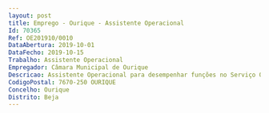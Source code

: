 ```yaml
--- 
layout: post
title: Emprego - Ourique - Assistente Operacional
Id: 70365
Ref: OE201910/0010
DataAbertura: 2019-10-01
DataFecho: 2019-10-15
Trabalho: Assistente Operacional
Empregador: Câmara Municipal de Ourique
Descricao: Assistente Operacional para desempenhar funções no Serviço Obras   As constantes no mapa anexo à LTFP, referido no n.º 2 do art.º 88, bem como elaborar as obras necessárias para conservação e manutenção das infra estruturas e dos equipamentos, realizar obras de conservação de edifícios do património municipal equipamentos social, escolar e outros, e exercer as demais tarefas que lhe forem cometidas por lei, norma, regulamento, deliberação, despacho ou determinação superior.
CodigoPostal: 7670-250 OURIQUE
Concelho: Ourique
Distrito: Beja
--- 
```

